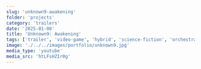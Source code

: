 ```yaml
---
slug: 'unknown9-awakening'
folder: 'projects'
category: 'trailers'
date: '2025-01-08'
title: 'Unknown9: Awakening'
tags: ['trailer', 'video-game', 'hybrid', 'science-fiction', 'orchestral']
image: './../../images/portfolio/unknown9.jpg'
media_type: 'youtube'
media_src: 'htLFsHZIr0g'
---
```

